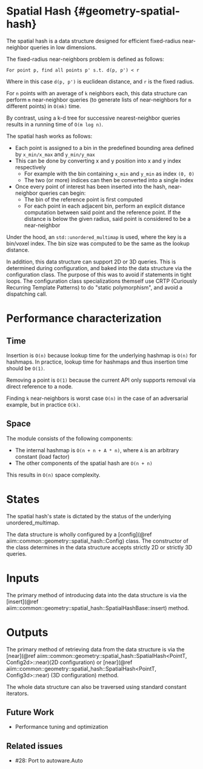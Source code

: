 Spatial Hash {#geometry-spatial-hash}
============

The spatial hash is a data structure designed for efficient fixed-radius near-neighbor queries in
low dimensions.

The fixed-radius near-neighbors problem is defined as follows:

`For point p, find all points p' s.t. d(p, p') < r`

Where in this case `d(p, p')` is euclidean distance, and `r` is the fixed
radius.

For `n` points with an average of `k` neighbors each, this data structure can
perform `m` near-neighbor queries (to generate lists of near-neighbors for `m`
  different points) in `O(mk)` time.

By contrast, using a k-d tree for successive nearest-neighbor queries results in
a running time of `O(m log n)`.

The spatial hash works as follows:

- Each point is assigned to a bin in the predefined bounding area defined by
`x_min/x_max` and `y_min/y_max`
- This can be done by converting x and y position into x and y index
respectively
    - For example with the bin containing `x_min` and `y_min` as index `(0, 0)`
    - The two (or more) indices can then be converted into a single index
- Once every point of interest has been inserted into the hash, near-neighbor
queries can begin:
    - The bin of the reference point is first computed
    - For each point in each adjacent bin, perform an explicit distance computation
  between said point and the reference point. If the distance is below the given
  radius, said point is considered to be a near-neighbor

Under the hood, an `std::unordered_multimap` is used, where the key is a bin/voxel index.
The bin size was computed to be the same as the lookup distance.

In addition, this data structure can support 2D or 3D queries. This is determined during
configuration, and baked into the data structure via the configuration class. The purpose of
this was to avoid if statements in tight loops. The configuration class specializations themself
use CRTP (Curiously Recurring Template Patterns) to do "static polymorphism", and avoid
a dispatching call.

# Performance characterization

## Time

Insertion is `O(n)` because lookup time for the underlying hashmap is `O(n)` for
hashmaps. In practice, lookup time for hashmaps and thus insertion time should
be `O(1)`.

Removing a point is `O(1)` because the current API only supports removal via
direct reference to a node.

Finding `k` near-neighbors is worst case `O(n)` in the case of an adversarial
example, but in practice `O(k)`.


## Space

The module consists of the following components:

- The internal hashmap is `O(n + n + A * n)`, where `A` is an arbitrary
constant (load factor)
- The other components of the spatial hash are `O(n + n)`

This results in `O(n)` space complexity.


# States

The spatial hash's state is dictated by the status of the underlying unordered_multimap.


The data structure is wholly configured by a
[config](@ref aiim::common::geometry::spatial_hash::Config) class. The constructor
of the class determines in the data structure accepts strictly 2D or strictly 3D queries.

# Inputs

The primary method of introducing data into the data structure is via the
[insert](@ref aiim::common::geometry::spatial_hash::SpatialHashBase::insert) method.

# Outputs

The primary method of retrieving data from the data structure is via the
[near](@ref aiim::common::geometry::spatial_hash::SpatialHash<PointT, Config2d>::near)\(2D
configuration\)
or [near](@ref aiim::common::geometry::spatial_hash::SpatialHash<PointT, Config3d>::near)
\(3D configuration\) method.

The whole data structure can also be traversed using standard constant iterators.


## Future Work

- Performance tuning and optimization

## Related issues

- #28: Port to autoware.Auto
